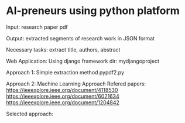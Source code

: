 # AI-preneurs using python platform

Input: research paper pdf

Output: extracted segments of research work in JSON format

Necessary tasks: extract title, authors, abstract  

Web Application: Using django framework
dir: mydjangoproject

Approach 1: Simple extraction method
pypdf2.py

Approach 2: Machine Learning Approach
Refered papers:
https://ieeexplore.ieee.org/document/4118530
https://ieeexplore.ieee.org/document/6021634
https://ieeexplore.ieee.org/document/1204842

Selected approach:


